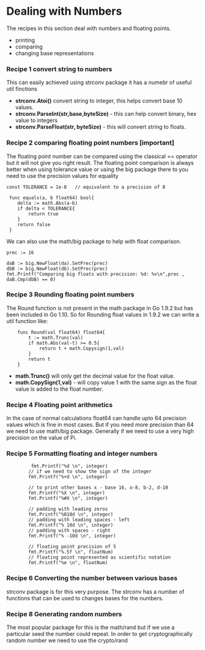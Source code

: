 # Dealing with Numbers
The recipes in this section deal with numbers and floating points.
* printing
* comparing
* changing base representations

### Recipe 1 convert string to numbers
This can easily achieved using strconv package it has a numebr of useful util finctions
* **strconv.Atoi()** convert string to integer, this helps convert base 10 values.
* **strconv.ParseInt(str,base,byteSize)** - this can help convert binary, hex value to integers
* **strconv.ParseFloat(str, byteSize)** - this will convert string to floats.

### Recipe 2 comparing floating point numbers [important]
The floating point number can be compared using the classical == operator but it will not give you right result.
The floating point comparison is always better when using tolerance value or using the big package there to you need to use the precision values for equality

```
const TOLERANCE = 1e-8   // equivalent to a precision of 8

 func equals(a, b float64) bool{
 	delta := math.Abs(a-b)
 	if delta < TOLERANCE{
 		return true
 	}
 	return false
 }
```

We can also use the math/big package to help with float comparison.
```
prec := 16

daB := big.NewFloat(da).SetPrec(prec)
dbB := big.NewFloat(db).SetPrec(prec)
fmt.Printf("Comparing big floats with precision: %d: %v\n",prec , daB.Cmp(dbB) == 0)

```

### Recipe 3 Rounding floating point numbers
The Round function is not present in the math package in Go 1.9.2 but has been included in Go 1.10.
So for Rounding float values in 1.9.2 we can write a util function like:

```
    func Round(val float64) float64{
    	t := math.Trunc(val)
    	if math.Abs(val-t) >= 0.5{
    		return t + math.Copysign(1,val)
    	}
    	return t
    }
```

* **math.Trunc()** will only get the decimal value for the float value.
* **math.CopySign(1,val)** - will copy value 1 with the same sign as the float value is added to the float number.


### Recipe 4 Floating point arithmetics
In the case of normal calculations float64 can handle upto 64 precision values which is fine in most cases. But if you need more precision than 64
we need to use math/big package. Generally if we need to use a very high precision on the value of Pi.


### Recipe 5 Formatting floating and integer numbers

```
         fmt.Printf("%d \n", integer)
        // if we need to show the sign of the integer
        fmt.Printf("%+d \n", integer)

        // to print other bases x - base 16, o-8, b-2, d-10
        fmt.Printf("%X \n", integer)
        fmt.Printf("%#X \n", integer)

        // padding with leading zeros
        fmt.Printf("%010d \n", integer)
        // padding with leading spaces - left
        fmt.Printf("% 10d \n", integer)
        // padding with spaces - right
        fmt.Printf("% -10d \n", integer)

        // floating point precision of 5
        fmt.Printf("%.5f \n", floatNum)
        // floating point represented as scientific notation
        fmt.Printf("%e \n", floatNum)
```

### Recipe 6 Converting the number between various bases
strconv package is for this very purpose. The strconv has a number of functions that can be used to changes bases for the numbers.

### Recipe 8 Generating random numbers
The most popular package for this is the math/rand but if we use a particular seed the number could repeat. In order to get
cryptographically random number we need to use the crypto/rand

